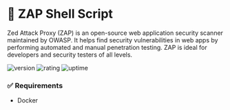 # 🎉 ZAP Shell Script

Zed Attack Proxy (ZAP) is an open-source web application security scanner maintained by OWASP. It helps find security vulnerabilities in web apps by performing automated and manual penetration testing. ZAP is ideal for developers and security testers of all levels.

![version](https://img.shields.io/badge/version-1.0-blue)
![rating](https://img.shields.io/badge/rating-★★★★★-yellow)
![uptime](https://img.shields.io/badge/uptime-100%25-brightgreen)

### ✅ Requirements

- Docker